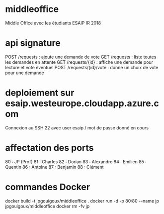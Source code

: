 # middleoffice
Middle Office avec les étudiants ESAIP IR 2018

# api signature
POST /requests : ajoute une demande de vote
GET /requests : liste toutes les demandes en attente
GET /requests/{id} : affiche une demande pour lecture et vote éventuel
POST /requests/{id}/vote : donne un choix de vote pour une demande

# deploiement sur esaip.westeurope.cloudapp.azure.com
Connexion au SSH 22 avec user esaip / mot de passe donné en cours

# affectation des ports
80 : JP (Prof)
81 : Charles
82 : Dorian
83 : Alexandre
84 : Emilien
85 : Quentin
86 : Antoine
87 : Benjamin
88 : Clément

# commandes Docker
docker build -t jpgouigoux/middleoffice .
docker run -d -p 80:80 --name jp jpgouigoux/middleoffice
docker rm -fv jp